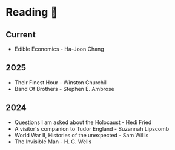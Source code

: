 # Reading 📖

## Current

-  Edible Economics - Ha-Joon Chang


## 2025

- Their Finest Hour - Winston Churchill
- Band Of Brothers - Stephen E. Ambrose

## 2024

- Questions I am asked about the Holocaust - Hedi Fried
- A visitor's companion to Tudor England - Suzannah Lipscomb
- World War II, Histories of the unexpected - Sam Willis
- The Invisible Man - H. G. Wells